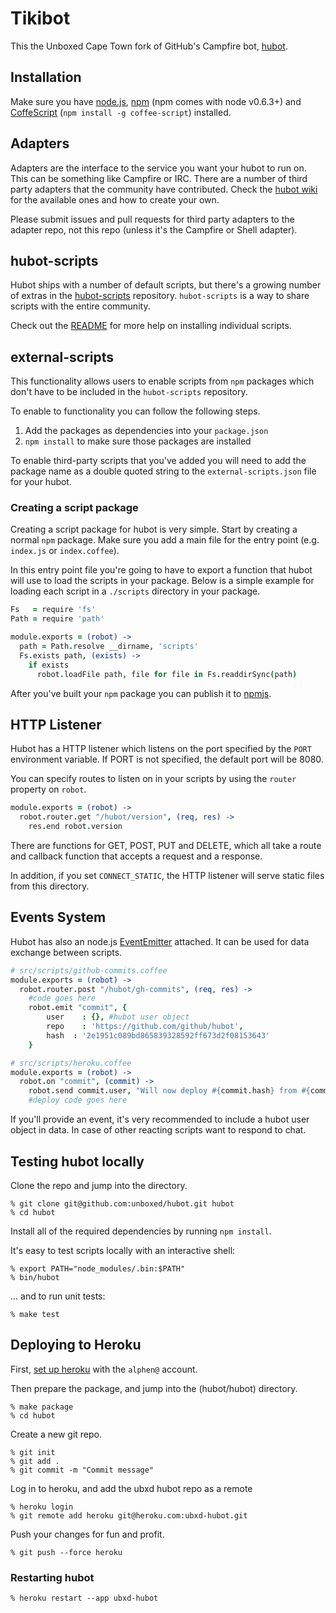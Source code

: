 # Tikibot

This the Unboxed Cape Town fork of GitHub's Campfire bot, [hubot][hubot].

## Installation

Make sure you have [node.js][nodejs], [npm][npmjs] (npm comes with node v0.6.3+) and [CoffeScript][coffescript] (`npm install -g coffee-script`) installed.

[hubot]: http://hubot.github.com/
[nodejs]: http://nodejs.org
[npmjs]: http://npmjs.org
[coffescript]: http://coffeescript.org/

## Adapters

Adapters are the interface to the service you want your hubot to run on. This
can be something like Campfire or IRC. There are a number of third party
adapters that the community have contributed. Check the
[hubot wiki][hubot-wiki] for the available ones and how to create your own.

Please submit issues and pull requests for third party adapters to the adapter
repo, not this repo (unless it's the Campfire or Shell adapter).

[hubot-wiki]: https://github.com/github/hubot/wiki

## hubot-scripts

Hubot ships with a number of default scripts, but there's a growing number of
extras in the [hubot-scripts][hubot-scripts] repository. `hubot-scripts` is a
way to share scripts with the entire community.

Check out the [README][hubot-scripts-readme] for more help on installing
individual scripts.

[hubot-scripts]: https://github.com/github/hubot-scripts
[hubot-scripts-readme]: https://github.com/github/hubot-scripts#readme

## external-scripts

This functionality allows users to enable scripts from `npm` packages which
don't have to be included in the `hubot-scripts` repository.

To enable to functionality you can follow the following steps.

1. Add the packages as dependencies into your `package.json`
2. `npm install` to make sure those packages are installed

To enable third-party scripts that you've added you will need to add the package
name as a double quoted string to the `external-scripts.json` file for your
hubot.

### Creating a script package

Creating a script package for hubot is very simple. Start by creating a normal
`npm` package. Make sure you add a main file for the entry point (e.g.
`index.js` or `index.coffee`).

In this entry point file you're going to have to export a function that hubot
will use to load the scripts in your package. Below is a simple example for
loading each script in a `./scripts` directory in your package.

```coffeescript
Fs   = require 'fs'
Path = require 'path'

module.exports = (robot) ->
  path = Path.resolve __dirname, 'scripts'
  Fs.exists path, (exists) ->
    if exists
      robot.loadFile path, file for file in Fs.readdirSync(path)
```

After you've built your `npm` package you can publish it to [npmjs][npmjs].

## HTTP Listener

Hubot has a HTTP listener which listens on the port specified by the `PORT`
environment variable. If PORT is not specified, the default port will be 8080.

You can specify routes to listen on in your scripts by using the `router`
property on `robot`.

```coffeescript
module.exports = (robot) ->
  robot.router.get "/hubot/version", (req, res) ->
    res.end robot.version
```

There are functions for GET, POST, PUT and DELETE, which all take a route and
callback function that accepts a request and a response.

In addition, if you set `CONNECT_STATIC`, the HTTP listener will serve static
files from this directory.

## Events System

Hubot has also an node.js [EventEmitter][event-emitter] attached. It can be used for data exchange between scripts.

```coffeescript
# src/scripts/github-commits.coffee
module.exports = (robot) ->
  robot.router.post "/hubot/gh-commits", (req, res) ->
  	#code goes here
    robot.emit "commit", {
        user    : {}, #hubot user object
        repo    : 'https://github.com/github/hubot',
        hash  : '2e1951c089bd865839328592ff673d2f08153643'
    }
```
```coffeescript
# src/scripts/heroku.coffee
module.exports = (robot) ->
  robot.on "commit", (commit) ->
    robot.send commit.user, "Will now deploy #{commit.hash} from #{commit.repo}!"
    #deploy code goes here
```

If you'll provide an event, it's very recommended to include a hubot user object in data. In case of other reacting scripts want to respond to chat.

[event-emitter]: http://nodejs.org/api/events.html#events_class_events_eventemitter

## Testing hubot locally

Clone the repo and jump into the directory.

    % git clone git@github.com:unboxed/hubot.git hubot
    % cd hubot

Install all of the required dependencies by running `npm install`.

It's easy to test scripts locally with an interactive shell:

    % export PATH="node_modules/.bin:$PATH"
    % bin/hubot

... and to run unit tests:

    % make test

## Deploying to Heroku

First, [set up heroku](https://devcenter.heroku.com/articles/quickstart) with the `alphen@` account.

Then prepare the package, and jump into the (hubot/hubot) directory.

    % make package
    % cd hubot

Create a new git repo.

    % git init
    % git add .
    % git commit -m "Commit message"

Log in to heroku, and add the ubxd hubot repo as a remote

    % heroku login
    % git remote add heroku git@heroku.com:ubxd-hubot.git

Push your changes for fun and profit.

    % git push --force heroku
    
### Restarting hubot

    % heroku restart --app ubxd-hubot
